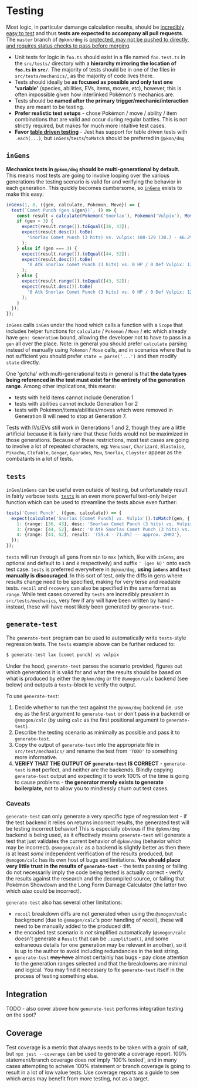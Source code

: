 # Testing

Most logic, in particular damange calculation results, should be [incredibly easy to
test](#generate-test) and thus **tests are expected to accompany all pull requests**. The `master`
branch of `@pkmn/dmg` is [protected, may not be pushed to directly, and requires status checks to
pass before merging](https://github.blog/2015-09-03-protected-branches-and-required-status-checks/).

- Unit tests for logic in `foo.ts` should exist in a file  named `foo.test.ts` in the `src/tests/`
  directory with a **hierarchy mirroring the location of `foo.ts` in `src/`**. The majority of tests
  should be in one of the files in `src/tests/mechanics/`, as the majority of code lives there.
- Tests should ideally be **as focused as possible and only test one 'variable'** (species,
  abilities, EVs, items, moves, etc), however, this is often impossible given how interlinked
  Pokémon's mechanics are.
- Tests should be **named after the primary trigger/mechanic/interaction** they are meant to be
  testing.
- **Prefer realistic test setups** - chose Pokémon / move / ability / item combinations that are
  valid and occur during regular battles. This is not strictly required, but makes for much more
  intuitive test cases.
- **Favor [table driven testing](https://github.com/golang/go/wiki/TableDrivenTests)** - Jest has
  support for table driven tests with `.each(...)`, but `inGens`/`tests`/`toMatch` should be
  preferred in `@pkmn/dmg`

## `inGens`

**Mechanics tests in `@pkmn/dmg` should be multi-generational by default.** This means most tests
are going to involve looping over the various generations the testing scenario is valid for and
verifying the behavior in each generation. This quickly becomes cumbersome, so
[`inGens`](src/gens.ts) exists to make this easy:

```ts
inGens(1, 8, ({gen, calculate, Pokemon, Move}) => {
  test(`Comet Punch (gen ${gen})`, () => {
    const result = calculate(Pokemon('Snorlax'), Pokemon('Vulpix'), Move('Comet Punch'));
    if (gen < 3) {
      expect(result.range()).toEqual([36, 43]);
      expect(result.desc()).toBe(
        'Snorlax Comet Punch (3 hits) vs. Vulpix: 108-129 (38.7 - 46.2%) -- approx. 3HKO'
      );
    } else if (gen === 3) {
      expect(result.range()).toEqual([44, 52]);
      expect(result.desc()).toBe(
        '0 Atk Snorlax Comet Punch (3 hits) vs. 0 HP / 0 Def Vulpix: 132-156 (60.8 - 71.8%) -- approx. 2HKO'
      );
    } else {
      expect(result.range()).toEqual([43, 52]);
      expect(result.desc()).toBe(
        '0 Atk Snorlax Comet Punch (3 hits) vs. 0 HP / 0 Def Vulpix: 129-156 (59.4 - 71.8%) -- approx. 2HKO'
      );
    }
  });
});
```

`inGens` calls `inGen` under the hood which calls a function with a `Scope` that includes helper
functions for `calculate` / `Pokemon` / `Move` / etc which already have `gen: Generation` bound,
allowing the developer not to have to pass in a `gen` all over the place. Note: in general you
should prefer `calculate` parsing instead of manually using `Pokemon` / `Move` calls, and in
scenarios where that is not sufficient you should prefer `state = parse('...')` and then modify
`state` directly.

One 'gotcha' with multi-generational tests in general is that **the data types being referenced in
the test must exist for the entirety of the generation range**. Among other implications, this
means:

- tests with held items cannot include Generation 1
- tests with abilities cannot include Generation 1 or 2
- tests with Pokémon/items/abilities/moves which were removed in Generation 8 will need to stop at
  Generation 7.

Tests with IVs/EVs still work in Generations 1 and 2, though they are a little artificial because it
is fairly rare that these fields would not be maximized in those generations. Because of these
restrictions, most test cases are going to involve a lot of repeated characters, eg:
`Venusaur`, `Charizard`, `Blastoise`, `Pikachu`, `Clefable`, `Gengar`, `Gyarados`, `Mew`, `Snorlax`,
`Cloyster` appear as the combatants in a lot of tests.

## `tests`

`inGen`/`inGens` can be useful even outside of testing, but unfortunately result in fairly verbose
tests. [`tests`](src/tests/helper.ts) is an even more powerful test-only helper function which can
be used to streamline the tests above even further:

```ts
tests('Comet Punch', ({gen, calculate}) => {
  expect(calculate('Snorlax [Comet Punch] vs. Vulpix')).toMatch(gen, {
    1: {range: [36, 43], desc: 'Snorlax Comet Punch (3 hits) vs. Vulpix', result: '(38.7 - 46.2%) -- approx. 3HKO'},
    3: {range: [44, 52], desc: '0 Atk Snorlax Comet Punch (3 hits) vs. 0 HP / 0 Def Vulpix', result: '(60.8 - 71.8%) -- approx. 2HKO'},
    4: {range: [43, 52], result: '(59.4 - 71.8%) -- approx. 2HKO'},
  });
});
```

`tests` will run through all gens from `min` to `max` (which, like with `inGens`, are optional and
default to `1` and `8` respectively) and suffix `' (gen N)'` onto each test case. `tests` is
preferred everywhere in `@pkmn/dmg`, **using `inGens` and `test` manually is discouraged**. In this
sort of test, only the diffs in gens where results change need to be specified, making for very
terse and readable tests. `recoil` and `recovery` can also be specified in the same format as
`range`. While test cases covered by `tests` are incredibly prevalent in `src/tests/mechanics`, very
few if any will have been written by hand - instead, these will have most likely been generated by
`generate-test`.

## `generate-test`

The `generate-test` program can be used to automatically write `tests`-style regression tests. The
`tests` example above can be further reduced to:

```sh
$ generate-test lax [comet punch] vs vulpix
```

Under the hood, `generate-test` parses the scenario provided, figures out which generations it is
valid for and what the results should be based on what is produced by either the `@pkmn/dmg` or the
`@smogon/calc` backend (see below) and outputs a `tests`-block to verify the output.

To use `generate-test`:

1. Decide whether to run the test against the `@pkmn/dmg` backend (ie. use `dmg` as the first
   argument to `generate-test` or don't pass in a backend) or `@smogon/calc` (by using `calc` as
   the first positional argument to `generate-test`).
2. Describe the testing scenario as minimally as possible and pass it to `generate-test`.
3. Copy the output of `generate-test` into the appropriate file in `src/test/mechanics/` and rename
   the test from `'TODO'` to something more informative.
4. **VERIFY THAT THE OUTPUT OF `generate-test` IS CORRECT** - `generate-test` is **not** perfect,
   and neither are the backends. Blindly copying `generate-test` output and expecting it to work
   100% of the time is going to cause problems - **the generator merely exists to generate
   boilerplate**, not to allow you to mindlessly churn out test cases.

### Caveats

`generate-test` can only generate a very specific type of regression test - if the test backend it
relies on returns incorrect results, the generated test will be testing incorrect behavior! This is
especially obvious if the `@pkmn/dmg` backend is being used, as it effectively means `generate-test`
will generate a test that just validates the current behavior of `@pkmn/dmg` (behavior which may be
incorrect). `@smogon/calc` as a backend is slightly better as then there is at least *some*
independent verification of the results produced, but `@smogon/calc` has its own host of bugs and
limitations. **You should place very little trust in the results of `generate-test`** - the tests
passing or failing do not necessarily imply the code being tested is actually correct - verify the
results against the research and the decompiled source, or failing that Pokémon Showdown and the
Long Form Damage Calculator (the latter two which *also* could be incorrect).

`generate-test` also has several other limitations:

- `recoil` breakdown diffs are not generated when using the `@smogon/calc` background (due to
  `@smogon/calc`'s poor handling of recoil), these will need to be manually added to the produced
  diff.
- the encoded test scenario is *not* simplified automatically (`@smogon/calc` doesn't generate a
  `Result` that can be `.simplified()`, and some extraneous details for one generation may be
  relevant in another), so it is up to the author to avoid including redundancies in the test
  string.
- `generate-test` <s>may have</s> almost certainly has bugs - pay close attention to the generation
  ranges selected and that the breakdowns are minimal and logical. You may find it necessary to fix
  `generate-test` itself in the process of testing something else.

## Integration

TODO - also cover above how `generate-test` performs integration testing on the spot?

## Coverage

Test coverage is a metric that always needs to be taken with a grain of salt, but `npx jest
--coverage` can be used to generate a coverage report. 100% statement/branch coverage does *not*
imply '100% tested', and in many cases attempting to acheive 100% statement or branch coverage is
going to result in a lot of low value tests. Use coverage reports as a guide to see which areas may
benefit from more testing, not as a target.

